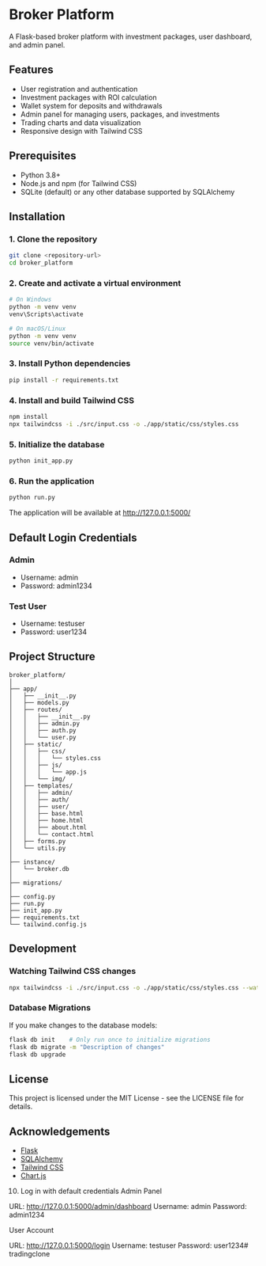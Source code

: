 # Broker Platform

A Flask-based broker platform with investment packages, user dashboard, and admin panel.

## Features

- User registration and authentication
- Investment packages with ROI calculation
- Wallet system for deposits and withdrawals
- Admin panel for managing users, packages, and investments
- Trading charts and data visualization
- Responsive design with Tailwind CSS

## Prerequisites

- Python 3.8+
- Node.js and npm (for Tailwind CSS)
- SQLite (default) or any other database supported by SQLAlchemy

## Installation

### 1. Clone the repository

```bash
git clone <repository-url>
cd broker_platform
```

### 2. Create and activate a virtual environment

```bash
# On Windows
python -m venv venv
venv\Scripts\activate

# On macOS/Linux
python -m venv venv
source venv/bin/activate
```

### 3. Install Python dependencies

```bash
pip install -r requirements.txt
```

### 4. Install and build Tailwind CSS

```bash
npm install
npx tailwindcss -i ./src/input.css -o ./app/static/css/styles.css
```

### 5. Initialize the database

```bash
python init_app.py
```

### 6. Run the application

```bash
python run.py
```

The application will be available at http://127.0.0.1:5000/

## Default Login Credentials

### Admin
- Username: admin
- Password: admin1234

### Test User
- Username: testuser
- Password: user1234

## Project Structure

```
broker_platform/
│
├── app/
│   ├── __init__.py
│   ├── models.py
│   ├── routes/
│   │   ├── __init__.py
│   │   ├── admin.py
│   │   ├── auth.py
│   │   └── user.py
│   ├── static/
│   │   ├── css/
│   │   │   └── styles.css
│   │   ├── js/
│   │   │   └── app.js
│   │   └── img/
│   ├── templates/
│   │   ├── admin/
│   │   ├── auth/
│   │   ├── user/
│   │   ├── base.html
│   │   ├── home.html
│   │   ├── about.html
│   │   └── contact.html
│   ├── forms.py
│   └── utils.py
│
├── instance/
│   └── broker.db
│
├── migrations/
│
├── config.py
├── run.py
├── init_app.py
├── requirements.txt
└── tailwind.config.js
```

## Development

### Watching Tailwind CSS changes

```bash
npx tailwindcss -i ./src/input.css -o ./app/static/css/styles.css --watch
```

### Database Migrations

If you make changes to the database models:

```bash
flask db init    # Only run once to initialize migrations
flask db migrate -m "Description of changes"
flask db upgrade
```

## License

This project is licensed under the MIT License - see the LICENSE file for details.

## Acknowledgements

- [Flask](https://flask.palletsprojects.com/)
- [SQLAlchemy](https://www.sqlalchemy.org/)
- [Tailwind CSS](https://tailwindcss.com/)
- [Chart.js](https://www.chartjs.org/)



10. Log in with default credentials
Admin Panel

URL: http://127.0.0.1:5000/admin/dashboard
Username: admin
Password: admin1234

User Account

URL: http://127.0.0.1:5000/login
Username: testuser
Password: user1234#   t r a d i n g c l o n e  
 
